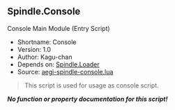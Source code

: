 Spindle.Console
---------------
Console Main Module (Entry Script)

* Shortname: Console
* Version: 1.0
* Author: Kagu-chan
* Depends on: [Spindle.Loader](../core/loader.md)
* Source: [aegi-spindle-console.lua](https://github.com/Kagurame/AegiSpindle/tree/beta/src/aegi-spindle-console.lua)

> This script is used for usage as console script.

***No function or property documentation for this script!***
